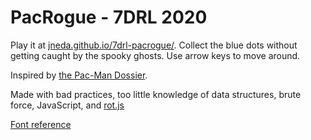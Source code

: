 # PacRogue - 7DRL 2020

Play it at [jneda.github.io/7drl-pacrogue/](https://jneda.github.io/7drl-pacrogue/).
Collect the blue dots without getting caught by the spooky ghosts.
Use arrow keys to move around.

Inspired by [the Pac-Man Dossier](https://pacman.holenet.info/).

Made with bad practices, too little knowledge of data structures, brute force, JavaScript, and [rot.js](https://ondras.github.io/rot.js/hp/)

[Font reference](https://int10h.org/oldschool-pc-fonts/fontlist/font?ibm_vga_8x16#-)
